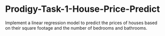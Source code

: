 # Prodigy-Task-1-House-Price-Predict
Implement a linear regression model to predict the prices of houses based on their square footage and the number of bedrooms and bathrooms.
